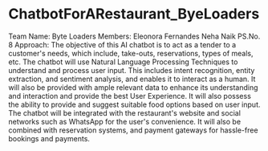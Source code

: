 # ChatbotForARestaurant_ByeLoaders
Team Name: Byte Loaders
Members:
     Eleonora Fernandes
     Neha Naik
PS.No. 8
Approach:
    The objective of this AI chatbot is to act as a tender to a customer's needs, which include, take-outs, reservations, types of meals, etc. The chatbot will use Natural  Language Processing Techniques to understand and process user input. This includes intent recognition, entity extraction, and sentiment analysis, and enables it to interact as a human. It will also be provided with ample relevant data to enhance its understanding and interaction and provide the best User Experience. It will also possess the ability to provide and suggest suitable food options based on user input.             The chatbot will be integrated with the restaurant's website and social networks such as WhatsApp for the user's convenience. It will also be combined with reservation systems, and payment gateways for hassle-free bookings and payments.
